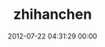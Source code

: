 ---
title: "zhihanchen"
date: 2012-07-22 04:31:29 00:00
permalink: /enegiehund
twitter: ""
likes: [1109]
id: 1226
gravatar: "http://www.gravatar.com/avatar/fbff7cd684bd587a9365fe8180096640"
---